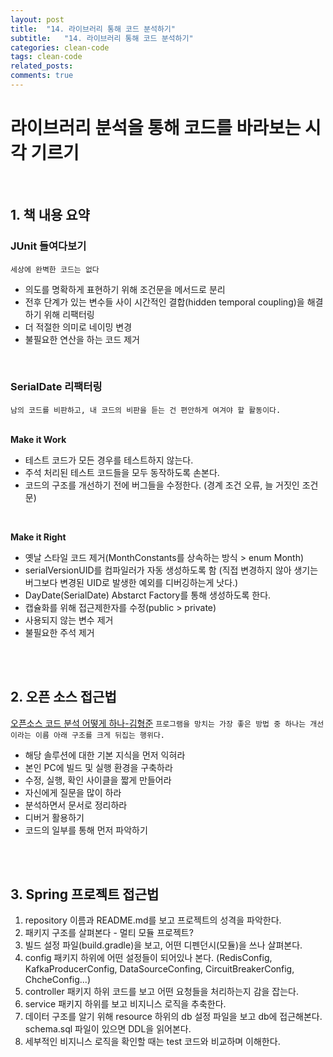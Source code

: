```yaml
---
layout: post
title:  "14. 라이브러리 통해 코드 분석하기"
subtitle:   "14. 라이브러리 통해 코드 분석하기"
categories: clean-code
tags: clean-code
related_posts:
comments: true
---
```

# 라이브러리 분석을 통해 코드를 바라보는 시각 기르기
<br>

## 1. 책 내용 요약

### JUnit 들여다보기

`세상에 완벽한 코드는 없다` <br>

- 의도를 명확하게 표현하기 위해 조건문을 메서드로 분리
- 전후 단계가 있는 변수들 사이 시간적인 결합(hidden temporal coupling)을 해결하기 위해 리팩터링
- 더 적절한 의미로 네이밍 변경
- 불필요한 연산을 하는 코드 제거

<br>

### SerialDate 리팩터링

`남의 코드를 비판하고, 내 코드의 비판을 듣는 건 편안하게 여겨야 할 활동이다.` <br><br>

<b>Make it Work</b>

- 테스트 코드가 모든 경우를 테스트하지 않는다.
- 주석 처리된 테스트 코드들을 모두 동작하도록 손본다.
- 코드의 구조를 개선하기 전에 버그들을 수정한다. (경계 조건 오류, 늘 거짓인 조건문)

<br>

<b>Make it Right</b>

- 옛날 스타일 코드 제거(MonthConstants를 상속하는 방식 > enum Month)
- serialVersionUID를 컴파일러가 자동 생성하도록 함 (직접 변경하지 않아 생기는 버그보다 변경된 UID로 발생한 예외를 디버깅하는게 낫다.)
- DayDate(SerialDate) Abstarct Factory를 통해 생성하도록 한다.
- 캡슐화를 위해 접근제한자를 수정(public > private)
- 사용되지 않는 변수 제거
- 불필요한 주석 제거

<br>
<br>

## 2. 오픈 소스 접근법

[오픈소스 코드 분석 어떻게 하나-김형준](https://www.popit.kr/%EC%98%A4%ED%94%88%EC%86%8C%EC%8A%A4-%EC%BD%94%EB%93%9C-%EB%B6%84%EC%84%9D-%EC%96%B4%EB%96%BB%EA%B2%8C-%ED%95%98%EB%82%98/)
`프로그램을 망치는 가장 좋은 방법 중 하나는 개선이라는 이름 아래 구조를 크게 뒤집는 행위다.`

- 해당 솔루션에 대한 기본 지식을 먼저 익혀라
- 본인 PC에 빌드 및 실행 환경을 구축하라
- 수정, 실행, 확인 사이클을 짧게 만들어라
- 자신에게 질문을 많이 하라
- 분석하면서 문서로 정리하라
- 디버거 활용하기
- 코드의 일부를 통해 먼저 파악하기

<br><br>

## 3. Spring 프로젝트 접근법

1. repository 이름과 README.md를 보고 프로젝트의 성격을 파악한다.
2. 패키지 구조를 살펴본다 - 멀티 모듈 프로젝트?
3. 빌드 설정 파일(build.gradle)을 보고, 어떤 디펜던시(모듈)을 쓰나 살펴본다.
4. config 패키지 하위에 어떤 설정들이 되어있나 본다. (RedisConfig, KafkaProducerConfig, DataSourceConfing, CircuitBreakerConfig, ChcheConfig...)
5. controller 패키지 하위 코드를 보고 어떤 요청들을 처리하는지 감을 잡는다.
6. service 패키지 하위를 보고 비지니스 로직을 추축한다.
7. 데이터 구조를 알기 위해 resource 하위의 db 설정 파일을 보고 db에 접근해본다. schema.sql 파일이 있으면 DDL을 읽어본다.
8. 세부적인 비지니스 로직을 확인할 때는 test 코드와 비교하며 이해한다.
